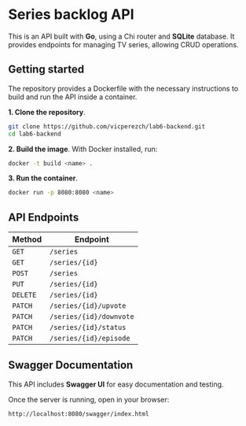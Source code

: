 # Series backlog API
This is an API built with **Go**, using a Chi router and **SQLite** database. It provides endpoints for managing TV series, allowing CRUD operations.

## Getting started
The repository provides a Dockerfile with the necessary instructions to build and run the API inside a container.

**1. Clone the repository**.
```sh
git clone https://github.com/vicperezch/lab6-backend.git
cd lab6-backend
```

**2. Build the image**.
With Docker installed, run:
```sh
docker -t build <name> .
```

**3. Run the container**.
```sh
docker run -p 8080:8080 <name>
```

## API Endpoints
| Method | Endpoint |
|--------|----------|
| `GET`  | `/series` |
| `GET`  | `/series/{id}` |
| `POST` | `/series` |
| `PUT`  | `/series/{id}` |
| `DELETE` | `/series/{id}` |
| `PATCH` | `/series/{id}/upvote` |
| `PATCH` | `/series/{id}/downvote` |
| `PATCH` | `/series/{id}/status` |
| `PATCH` | `/series/{id}/episode` |

## Swagger Documentation
This API includes **Swagger UI** for easy documentation and testing.

Once the server is running, open in your browser:
```
http://localhost:8080/swagger/index.html
```
